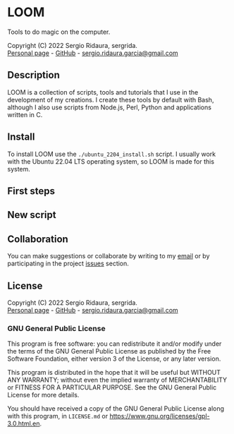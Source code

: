 # LOOM

Tools to do magic on the computer.

Copyright (C) 2022 Sergio Ridaura, sergrida.  
[Personal page](https://sergrida.github.io/sergrida/) - [GitHub](https://github.com/sergrida) - <sergio.ridaura.garcia@gmail.com>


## Description

LOOM is a collection of scripts, tools and tutorials that I use in the development of my creations. I create these tools by default with Bash, although I also use scripts from Node.js, Perl, Python and applications written in C.


## Install

To install LOOM use the `./ubuntu_2204_install.sh` script. I usually work with the Ubuntu 22.04 LTS operating system, so LOOM is made for this system.


## First steps




## New script




## Collaboration

You can make suggestions or collaborate by writing to my [email](mailto:sergio.ridaura.garcia@gmail.com) or by participating in the project [issues](https://github.com/sergrida/LOOM/issues) section.


## License

Copyright (C) 2022 Sergio Ridaura, sergrida.  
[Personal page](https://sergrida.github.io/sergrida/) - [GitHub](https://github.com/sergrida) - <sergio.ridaura.garcia@gmail.com>


### GNU General Public License

This program is free software: you can redistribute it and/or modify under the terms of the GNU General Public License as published by the Free Software Foundation, either version 3 of the License, or any later version.

This program is distributed in the hope that it will be useful but WITHOUT ANY WARRANTY; without even the implied warranty of MERCHANTABILITY or FITNESS FOR A PARTICULAR PURPOSE. See the GNU General Public License for more details.

You should have received a copy of the GNU General Public License along with this program, in `LICENSE.md` or <https://www.gnu.org/licenses/gpl-3.0.html.en>.
